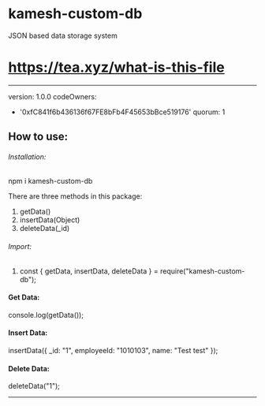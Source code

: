 # kamesh-custom-db
JSON based data storage system
# https://tea.xyz/what-is-this-file
---
version: 1.0.0
codeOwners:
  - '0xfC841f6b436136f67FE8bFb4F45653bBce519176'
quorum: 1



## How to use:


###### Installation:
npm i kamesh-custom-db

There are three methods in this package:

1. getData()
2. insertData(Object)
3. deleteData(_id)


###### Import:

1. const { getData, insertData, deleteData } = require("kamesh-custom-db");

#### Get Data:
console.log(getData());

#### Insert Data:
insertData({ _id: "1", employeeId: "1010103", name: "Test test" });

#### Delete Data:
deleteData("1");

-----------------------------------------------------------------------------

